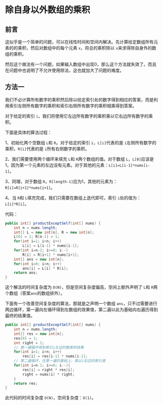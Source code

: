 # 除自身以外数组的乘积

## 前言

这似乎是一个简单的问题，可以在线性时间和空间内解决。先计算给定数组所有元素的的乘积，然后对数组中的每个元素 `x`，将总的乘积除以 `x`来求得除自身外的数组的乘积。

然后这个做法有一个问题，如果输入数组中出现0，那么这个方法就失效了。而且在问题中也说明了不允许使用除法，这也就加大了问题的难度。



## 方法一

我们不必计算所有数字的乘积然后除以给定索引处的数字得到相应的答案，而是利用索引左侧所有数字的乘积和索引右侧所有数字的乘积相乘得到答案。

对于给定的索引 `i`，我们将使用它左边所有数字的乘积乘以它右边所有数字的乘积。

下面是具体的算法过程：

1、初始化两个空数组 `L`和 `R`。对于给定的索引 `i`，`L[i]`代表的是 `i`左侧所有数字的乘积，`R[i]`代表的是 `i`所有右侧数字的乘积。

2、我们需要使用两个循环来填充 `L`和 `R`两个数组的值。对于数组 `L`，`L[0]`应该是 1，因为第一个元素的左边没有元素。对于其他的元素：`L[i]=L[i-1]*nums[i-1]`。

3、同理，对于数组 `R`，`R[length-1]`应为1，其他的元素为：`R[i]=R[i+1]*nums[i+1]`。

4、当 `R`和 `L`填充完成，我们只需要在数组上迭代即可，索引 `i`处的值为：`L[i]*R[i]`。

代码：

```java
public int[] productExceptSelf(int[] nums) {
    int n = nums.length;
    int[] L = new int[n], R = new int[n];
    L[0] = 1; R[n-1] = 1;
    for(int i=1; i<n; i++)
        L[i] = L[i-1] * nums[i-1];
    for(int i=n-2; i>=0; i--)
        R[i] = R[i+1] * nums[i+1];
    int[] ans = new int[n];
    for(int i=0; i<n; i++)
        ans[i] = L[i] * R[i];
    return ans;
}
```

这个解法的时间复杂度为 `O(N)`，但是空间复杂度偏高，空间上额外声明了 `L`和 `R`两个数组（答案`ans`的数组排外）。



下面有一个改善空间复杂度的算法，那就是之声明一个数组 `ans`，只不过需要进行两边循环，第一遍向左循环得到左数组的效果值，第二遍以此为基础向右遍历得到最终的结果值。

```java
public int[] productExceptSelf(int[] nums) {
    int n = nums.length;
    int[] res = new int[n];
    res[0] = 1;
    int right = 1;
    // 第一遍循环得到索引i左边的数乘积结果
    for(int i=1; i<n; i++)
        res[i] = res[i-1] * nums[i-1];
    // 第二遍循环，在第一遍的基础上，乘以i右边的索引值
    for(int i=n-1; i>=0; i--){
        res[i] = right * res[i];
        right = nums[i] * right;
    }
    return res;        
}
```

此代码的时间复杂度 `O(N)`，空间复杂度：`O(1)`。